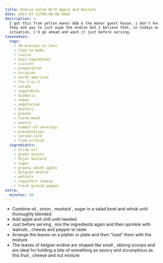 ```yaml
---
title: Endive Salad With Apple And Walnuts
date: 2011-07-21T00:00:00.000Z
description: >-
  I got this from yelton manor b&b & the manor guest house. i don't know why
  they ask you to just wipe the endive but i believe that, in todays market
  situation, i'd go ahead and wash it just before serving.
taxonomies:
  tags:
    - 30-minutes-or-less
    - time-to-make
    - course
    - main-ingredient
    - cuisine
    - preparation
    - occasion
    - north-american
    - for-1-or-2
    - salads
    - vegetables
    - diabetic
    - vegan
    - vegetarian
    - dietary
    - greens
    - taste-mood
    - savory
    - number-of-servings
    - presentation
    - served-cold
    - from-scratch
  ingredients:
    - olive oil
    - green onions
    - dijon mustard
    - sugar
    - granny smith apple
    - belgian endive
    - walnuts
    - roquefort cheese
    - fresh ground pepper
extra:
  minutes: 20
---
```

 - Combine oil , onion , mustard , sugar in a salad bowl and whisk until thoroughly blended
 - Add apple and chill until needed
 - Just before serving , mix the ingredients again and then sprinkle with walnuts , cheese and pepper to taste
 - Arrange the leaves on a platter or plate and then "load" them with the mixture
 - The leaves of belgian endive are shaped like small , oblong scoops and are ideal for holding a bite of something as savory and scrumptious as this fruit , cheese and nut mixture
